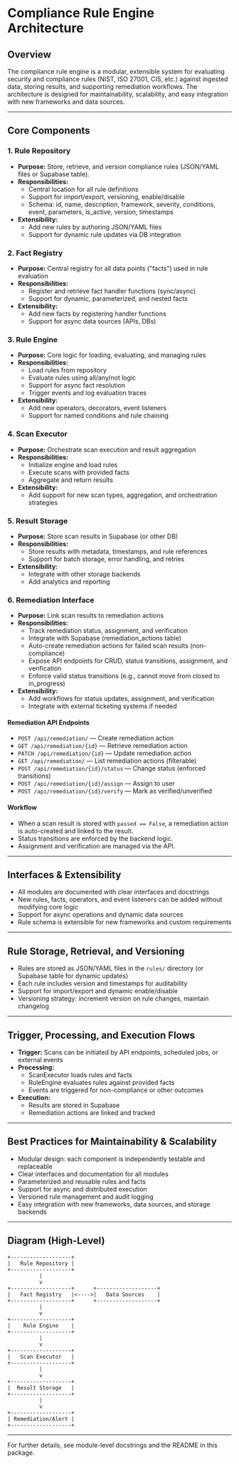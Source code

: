 # Compliance Rule Engine Architecture

## Overview

The compliance rule engine is a modular, extensible system for evaluating security and compliance rules (NIST, ISO 27001, CIS, etc.) against ingested data, storing results, and supporting remediation workflows. The architecture is designed for maintainability, scalability, and easy integration with new frameworks and data sources.

---

## Core Components

### 1. Rule Repository

- **Purpose:** Store, retrieve, and version compliance rules (JSON/YAML files or Supabase table).
- **Responsibilities:**
  - Central location for all rule definitions
  - Support for import/export, versioning, enable/disable
  - Schema: id, name, description, framework, severity, conditions, event, parameters, is_active, version, timestamps
- **Extensibility:**
  - Add new rules by authoring JSON/YAML files
  - Support for dynamic rule updates via DB integration

### 2. Fact Registry

- **Purpose:** Central registry for all data points ("facts") used in rule evaluation
- **Responsibilities:**
  - Register and retrieve fact handler functions (sync/async)
  - Support for dynamic, parameterized, and nested facts
- **Extensibility:**
  - Add new facts by registering handler functions
  - Support for async data sources (APIs, DBs)

### 3. Rule Engine

- **Purpose:** Core logic for loading, evaluating, and managing rules
- **Responsibilities:**
  - Load rules from repository
  - Evaluate rules using all/any/not logic
  - Support for async fact resolution
  - Trigger events and log evaluation traces
- **Extensibility:**
  - Add new operators, decorators, event listeners
  - Support for named conditions and rule chaining

### 4. Scan Executor

- **Purpose:** Orchestrate scan execution and result aggregation
- **Responsibilities:**
  - Initialize engine and load rules
  - Execute scans with provided facts
  - Aggregate and return results
- **Extensibility:**
  - Add support for new scan types, aggregation, and orchestration strategies

### 5. Result Storage

- **Purpose:** Store scan results in Supabase (or other DB)
- **Responsibilities:**
  - Store results with metadata, timestamps, and rule references
  - Support for batch storage, error handling, and retries
- **Extensibility:**
  - Integrate with other storage backends
  - Add analytics and reporting

### 6. Remediation Interface

- **Purpose:** Link scan results to remediation actions
- **Responsibilities:**
  - Track remediation status, assignment, and verification
  - Integrate with Supabase (remediation_actions table)
  - Auto-create remediation actions for failed scan results (non-compliance)
  - Expose API endpoints for CRUD, status transitions, assignment, and verification
  - Enforce valid status transitions (e.g., cannot move from closed to in_progress)
- **Extensibility:**
  - Add workflows for status updates, assignment, and verification
  - Integrate with external ticketing systems if needed

#### Remediation API Endpoints

- `POST /api/remediation/` — Create remediation action
- `GET /api/remediation/{id}` — Retrieve remediation action
- `PATCH /api/remediation/{id}` — Update remediation action
- `GET /api/remediation/` — List remediation actions (filterable)
- `POST /api/remediation/{id}/status` — Change status (enforced transitions)
- `POST /api/remediation/{id}/assign` — Assign to user
- `POST /api/remediation/{id}/verify` — Mark as verified/unverified

#### Workflow

- When a scan result is stored with `passed == False`, a remediation action is auto-created and linked to the result.
- Status transitions are enforced by the backend logic.
- Assignment and verification are managed via the API.

---

## Interfaces & Extensibility

- All modules are documented with clear interfaces and docstrings
- New rules, facts, operators, and event listeners can be added without modifying core logic
- Support for async operations and dynamic data sources
- Rule schema is extensible for new frameworks and custom requirements

---

## Rule Storage, Retrieval, and Versioning

- Rules are stored as JSON/YAML files in the `rules/` directory (or Supabase table for dynamic updates)
- Each rule includes version and timestamps for auditability
- Support for import/export and dynamic enable/disable
- Versioning strategy: increment version on rule changes, maintain changelog

---

## Trigger, Processing, and Execution Flows

- **Trigger:** Scans can be initiated by API endpoints, scheduled jobs, or external events
- **Processing:**
  - ScanExecutor loads rules and facts
  - RuleEngine evaluates rules against provided facts
  - Events are triggered for non-compliance or other outcomes
- **Execution:**
  - Results are stored in Supabase
  - Remediation actions are linked and tracked

---

## Best Practices for Maintainability & Scalability

- Modular design: each component is independently testable and replaceable
- Clear interfaces and documentation for all modules
- Parameterized and reusable rules and facts
- Support for async and distributed execution
- Versioned rule management and audit logging
- Easy integration with new frameworks, data sources, and storage backends

---

## Diagram (High-Level)

```
+-------------------+
|   Rule Repository |
+-------------------+
          |
          v
+-------------------+      +-------------------+
|   Fact Registry   |<---->|   Data Sources    |
+-------------------+      +-------------------+
          |
          v
+-------------------+
|    Rule Engine    |
+-------------------+
          |
          v
+-------------------+
|   Scan Executor   |
+-------------------+
          |
          v
+-------------------+
|  Result Storage   |
+-------------------+
          |
          v
+-------------------+
| Remediation/Alert |
+-------------------+
```

---

For further details, see module-level docstrings and the README in this package.
